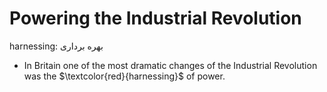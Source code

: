 # Powering the Industrial Revolution

harnessing: بهره برداری
- In Britain one of the most dramatic changes of the Industrial Revolution was the $\textcolor{red}{harnessing}$ of power.